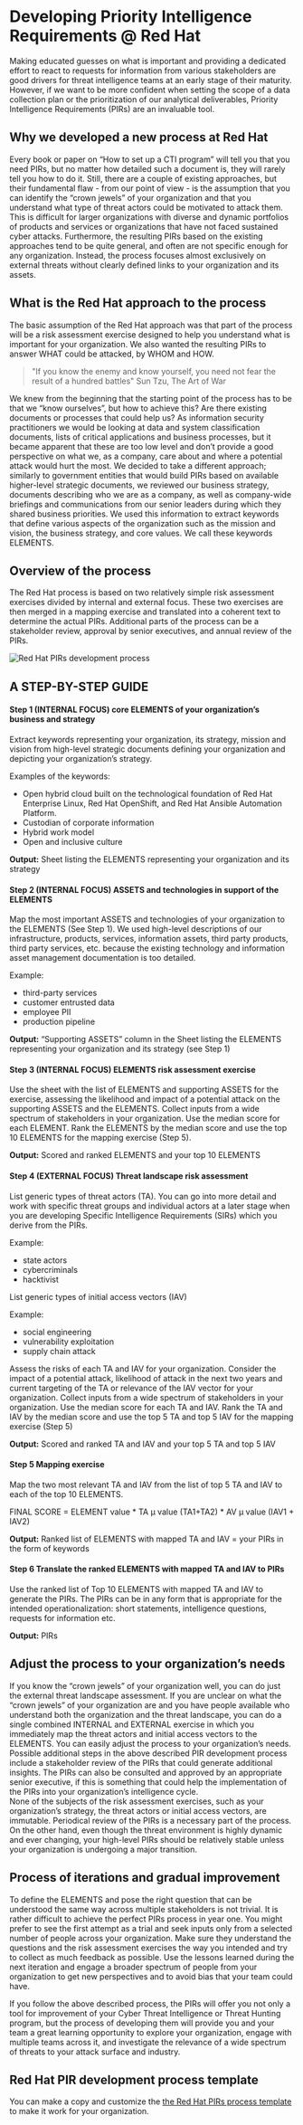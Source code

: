 # Developing Priority Intelligence Requirements @ Red Hat 

Making educated guesses on what is important and providing a dedicated effort to react to  requests for information from various stakeholders are good drivers for threat intelligence teams at an early stage of their maturity. However, if we want to be more confident when setting the scope of a data collection plan or the prioritization of our analytical deliverables, Priority Intelligence Requirements (PIRs) are an invaluable tool.

## Why we developed a new process at Red Hat
Every book or paper on “How to set up a CTI program” will tell you that you need PIRs, but no matter how detailed such a document is, they will rarely tell you how to do it. Still, there are a couple of existing approaches, but their fundamental flaw - from our point of view - is the assumption that you can identify the “crown jewels” of your organization and that you understand what type of threat actors could be motivated to attack them. This is difficult for larger organizations with diverse and dynamic portfolios of products and services or organizations that have not faced sustained cyber attacks. Furthermore, the resulting PIRs based on the existing approaches tend to be quite general, and often are not specific enough for any organization. Instead, the process focuses almost exclusively on external threats without clearly defined links to your organization and its assets.

## What is the Red Hat approach to the process
The basic assumption of the Red Hat approach was that part of the process will be a risk assessment exercise designed to help you understand what is important for your organization. We also wanted the resulting PIRs to answer WHAT could be attacked, by WHOM and HOW. 

> "If you know the enemy and know yourself, you need not fear the result of a hundred battles" 
> Sun Tzu, The Art of War

We knew from the beginning that the starting point of the process has to be that we “know ourselves”, but how to achieve this? Are there existing documents or processes that could help us? As information security practitioners we would be looking at data and system classification documents, lists of critical applications and business processes, but it became apparent that these are too low level and don’t provide a good perspective on what we, as a company, care about and where a potential attack would hurt the most. We decided to take a different approach; similarly to government entities that would build PIRs based on available higher-level strategic documents, we reviewed our business strategy, documents describing who we are as a company, as well as company-wide briefings and communications from our senior leaders during which they shared business priorities. We used this information to extract keywords that define various aspects of the organization such as the mission and vision, the business strategy, and core values. We call these keywords ELEMENTS.

## Overview of the process  
The Red Hat process is based on two relatively simple risk assessment exercises divided by  internal and external focus. These two exercises are then merged in a mapping exercise and translated into a coherent text to determine the actual PIRs. Additional parts of the process can be a stakeholder review, approval by senior executives, and annual review of the PIRs.

![Red Hat PIRs development process](https://github.com/redhat-infosec/priority-intelligence-requirements-dev/blob/main/PIRs_process_Blog-post.png "Red Hat PIRs development process")

## A STEP-BY-STEP GUIDE

#### Step 1 (INTERNAL FOCUS) core ELEMENTS of your organization’s business and strategy 
Extract keywords representing your organization, its strategy, mission and vision from high-level strategic documents defining your organization and depicting your organization’s strategy.

Examples of the keywords:
- Open hybrid cloud built on the technological foundation of Red Hat Enterprise Linux, Red Hat OpenShift, and Red Hat Ansible Automation Platform. 
- Custodian of corporate information
- Hybrid work model
- Open and inclusive culture

**Output:** Sheet listing the ELEMENTS representing your organization and its strategy

#### Step 2 (INTERNAL FOCUS) ASSETS and technologies in support of the ELEMENTS 
Map the most important ASSETS and technologies of your organization to the ELEMENTS (See Step 1). We used high-level descriptions of our infrastructure, products, services, information assets, third party products, third party services, etc. because the existing technology and information asset management documentation is too detailed.  

Example: 
- third-party services
- customer entrusted data
- employee PII
- production pipeline

**Output:** “Supporting ASSETS” column in the Sheet listing the ELEMENTS representing your organization and its strategy (see Step 1)

#### Step 3 (INTERNAL FOCUS) ELEMENTS risk assessment exercise 
Use the sheet with the list of ELEMENTS and supporting ASSETS for the exercise, assessing the likelihood and impact of a potential attack on the supporting ASSETS and the ELEMENTS. Collect inputs from a wide spectrum of stakeholders in your organization. Use the median score for each ELEMENT. Rank the ELEMENTS by the median score and use the top 10 ELEMENTS for the mapping exercise (Step 5). 

**Output:** Scored and ranked ELEMENTS and your top 10 ELEMENTS 

#### Step 4 (EXTERNAL FOCUS) Threat landscape risk assessment 
List generic types of threat actors (TA). You can go into more detail and work with specific threat groups and individual actors at a later stage when you are developing Specific Intelligence Requirements (SIRs) which you derive from the PIRs.   

Example:
- state actors
- cybercriminals
- hacktivist

List generic types of initial access vectors (IAV)

Example:
- social engineering
- vulnerability exploitation
- supply chain attack

Assess the risks of each TA and IAV for your organization. Consider the impact of a potential attack, likelihood of attack in the next two years and current targeting of the TA or relevance of the IAV vector for your organization. Collect inputs from a wide spectrum of stakeholders in your organization. Use the median score for each TA and IAV. Rank the TA and IAV by the median score and use the top 5 TA and top 5 IAV for the mapping exercise (Step 5) 

**Output:** Scored and ranked TA and IAV and your top 5 TA and top 5 IAV

#### Step 5 Mapping exercise 
Map the two most relevant TA and IAV from the list of top 5 TA and IAV to each of the top 10 ELEMENTS.

FINAL SCORE = ELEMENT value * TA μ value (TA1+TA2) * AV μ value (IAV1 + IAV2)

**Output:** Ranked list of ELEMENTS with mapped TA and IAV = your PIRs in the form of keywords

#### Step 6 Translate the ranked ELEMENTS with mapped TA and IAV to PIRs
Use the ranked list of Top 10 ELEMENTS with mapped TA and IAV to generate the PIRs. The PIRs can be in any form that is appropriate for the intended operationalization: short statements, intelligence questions, requests for information etc. 

**Output:** PIRs

## Adjust the process to your organization’s needs 
If you know the “crown jewels” of your organization well, you can do just the external threat landscape assessment. If you are unclear on what the “crown jewels” of your organization are and you have people available who understand both the organization and the threat landscape, you can do a single combined INTERNAL and EXTERNAL exercise in which you immediately map the threat actors and initial access vectors to the ELEMENTS. You can easily adjust the process to your organization’s needs.
Possible additional steps in the above described PIR development process include a stakeholder review of the PIRs that could generate additional insights. The PIRs can also be consulted and approved by an appropriate senior executive, if this is something that could help the implementation of the PIRs into your organization’s intelligence cycle.  
None of the subjects of the risk assessment exercises, such as your organization’s strategy, the threat actors or initial access vectors, are immutable. Periodical review of the PIRs is a necessary part of the process. On the other hand, even though the threat environment is highly dynamic and ever changing, your high-level PIRs should be relatively stable unless your organization is undergoing a major transition. 
 
## Process of iterations and gradual improvement
To define the ELEMENTS and pose the right question that can be understood the same way across multiple stakeholders is not trivial. It is rather difficult to achieve the perfect PIRs process in year one. You might prefer to see the first attempt as a trial and seek inputs only from a selected number of people across your organization. Make sure they understand the questions and the risk assessment exercises the way you intended and try to collect as much feedback as possible. Use the lessons learned during the next iteration and engage a broader spectrum of people from your organization to get new perspectives and to avoid bias that your team could have. 

If you follow the above described process, the PIRs will offer you not only a tool for improvement of your Cyber Threat Intelligence or Threat Hunting program, but the process of developing them will provide you and your team a great learning opportunity to explore your organization, engage with multiple teams across it, and investigate the relevance of a wide spectrum of threats to your attack surface and industry. 

## Red Hat PIR development process template
You can make a copy and customize the [the Red Hat PIRs process  template](https://docs.google.com/spreadsheets/d/1ux_7epS3AWPQO_CKDV90n4u3G4Tk1kZ_LYSuQqve76w/edit?usp=sharing) to make it work for your organization.
